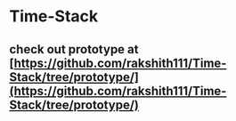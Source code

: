 
# Time-Stack
## check out prototype at [https://github.com/rakshith111/Time-Stack/tree/prototype/](https://github.com/rakshith111/Time-Stack/tree/prototype/)
